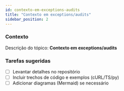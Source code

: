 ```yaml
---
id: contexto-em-exceptions-audits
title: "Contexto em exceptions/audits"
sidebar_position: 2
---
```


<!-- Conteúdo inicial (stub). Preencha com detalhes do projeto. -->

### Contexto
Descrição do tópico: **Contexto em exceptions/audits**

### Tarefas sugeridas
- [ ] Levantar detalhes no repositório
- [ ] Incluir trechos de código e exemplos (cURL/TS/py)
- [ ] Adicionar diagramas (Mermaid) se necessário